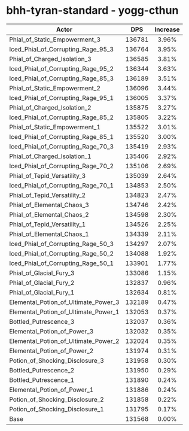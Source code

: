 # bhh-tyran-standard - yogg-cthun
| Actor | DPS | Increase |
|---|:---:|:---:|
|Phial_of_Static_Empowerment_3|136781|3.96%|
|Iced_Phial_of_Corrupting_Rage_95_3|136764|3.95%|
|Phial_of_Charged_Isolation_3|136585|3.81%|
|Iced_Phial_of_Corrupting_Rage_95_2|136344|3.63%|
|Iced_Phial_of_Corrupting_Rage_85_3|136189|3.51%|
|Phial_of_Static_Empowerment_2|136096|3.44%|
|Iced_Phial_of_Corrupting_Rage_95_1|136005|3.37%|
|Phial_of_Charged_Isolation_2|135875|3.27%|
|Iced_Phial_of_Corrupting_Rage_85_2|135805|3.22%|
|Phial_of_Static_Empowerment_1|135522|3.01%|
|Iced_Phial_of_Corrupting_Rage_85_1|135520|3.00%|
|Iced_Phial_of_Corrupting_Rage_70_3|135419|2.93%|
|Phial_of_Charged_Isolation_1|135406|2.92%|
|Iced_Phial_of_Corrupting_Rage_70_2|135106|2.69%|
|Phial_of_Tepid_Versatility_3|135039|2.64%|
|Iced_Phial_of_Corrupting_Rage_70_1|134853|2.50%|
|Phial_of_Tepid_Versatility_2|134823|2.47%|
|Phial_of_Elemental_Chaos_3|134746|2.42%|
|Phial_of_Elemental_Chaos_2|134598|2.30%|
|Phial_of_Tepid_Versatility_1|134526|2.25%|
|Phial_of_Elemental_Chaos_1|134339|2.11%|
|Iced_Phial_of_Corrupting_Rage_50_3|134297|2.07%|
|Iced_Phial_of_Corrupting_Rage_50_2|134088|1.92%|
|Iced_Phial_of_Corrupting_Rage_50_1|133901|1.77%|
|Phial_of_Glacial_Fury_3|133086|1.15%|
|Phial_of_Glacial_Fury_2|132837|0.96%|
|Phial_of_Glacial_Fury_1|132634|0.81%|
|Elemental_Potion_of_Ultimate_Power_3|132189|0.47%|
|Elemental_Potion_of_Ultimate_Power_1|132053|0.37%|
|Bottled_Putrescence_3|132037|0.36%|
|Elemental_Potion_of_Power_3|132032|0.35%|
|Elemental_Potion_of_Ultimate_Power_2|132024|0.35%|
|Elemental_Potion_of_Power_2|131974|0.31%|
|Potion_of_Shocking_Disclosure_3|131958|0.30%|
|Bottled_Putrescence_2|131950|0.29%|
|Bottled_Putrescence_1|131890|0.24%|
|Elemental_Potion_of_Power_1|131886|0.24%|
|Potion_of_Shocking_Disclosure_2|131858|0.22%|
|Potion_of_Shocking_Disclosure_1|131795|0.17%|
|Base|131568|0.00%|
